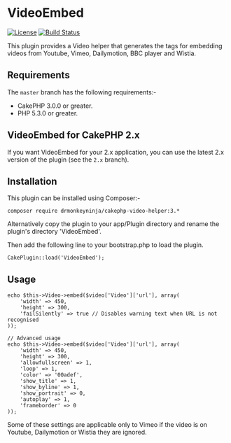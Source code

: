 VideoEmbed
==========

[![License](https://poser.pugx.org/drmonkeyninja/cakephp-video-helper/license)](https://packagist.org/packages/drmonkeyninja/cakephp-video-helper) [![Build Status](https://api.travis-ci.org/drmonkeyninja/cakephp-video-helper.svg)](https://travis-ci.org/drmonkeyninja/cakephp-video-helper)

This plugin provides a Video helper that generates the tags for embedding videos from Youtube, Vimeo, Dailymotion, BBC player and Wistia.


Requirements
------------

The `master` branch has the following requirements:-

* CakePHP 3.0.0 or greater.
* PHP 5.3.0 or greater.


VideoEmbed for CakePHP 2.x
--------------------------

If you want VideoEmbed for your 2.x application, you can use the latest 2.x version of the plugin (see the `2.x` branch).


Installation
------------

This plugin can be installed using Composer:-

    composer require drmonkeyninja/cakephp-video-helper:3.*

Alternatively copy the plugin to your app/Plugin directory and rename the plugin's directory 'VideoEmbed'.

Then add the following line to your bootstrap.php to load the plugin.

    CakePlugin::load('VideoEmbed');


Usage
-----

    echo $this->Video->embed($video['Video']['url'], array(
        'width' => 450,
        'height' => 300,
        'failSilently' => true // Disables warning text when URL is not recognised
    ));

    // Advanced usage
    echo $this->Video->embed($video['Video']['url'], array(
        'width' => 450,
        'height' => 300,
        'allowfullscreen' => 1,
        'loop' => 1,
        'color' => '00adef',
        'show_title' => 1,
        'show_byline' => 1,
        'show_portrait' => 0,
        'autoplay' => 1,
        'frameborder' => 0
    ));

Some of these settings are applicable only to Vimeo if the video is on Youtube, Dailymotion or Wistia they are ignored.
